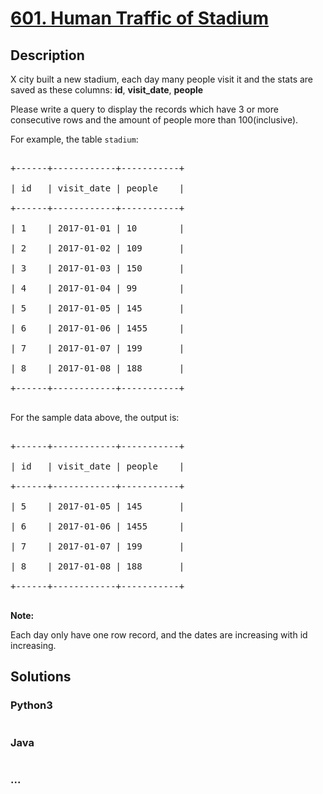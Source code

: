# [601. Human Traffic of Stadium](https://leetcode.com/problems/human-traffic-of-stadium)

## Description
<p>X city built a new stadium, each day many people visit it and the stats are saved as these columns: <b>id</b>, <strong>visit_</strong><b>date</b>, <b>people</b></p>



<p>Please write a query to display the records which have 3 or more consecutive rows and the amount of people more than 100(inclusive).</p>

For example, the table <code>stadium</code>:



<pre>

+------+------------+-----------+

| id   | visit_date | people    |

+------+------------+-----------+

| 1    | 2017-01-01 | 10        |

| 2    | 2017-01-02 | 109       |

| 3    | 2017-01-03 | 150       |

| 4    | 2017-01-04 | 99        |

| 5    | 2017-01-05 | 145       |

| 6    | 2017-01-06 | 1455      |

| 7    | 2017-01-07 | 199       |

| 8    | 2017-01-08 | 188       |

+------+------------+-----------+

</pre>



<p>For the sample data above, the output is:</p>



<pre>

+------+------------+-----------+

| id   | visit_date | people    |

+------+------------+-----------+

| 5    | 2017-01-05 | 145       |

| 6    | 2017-01-06 | 1455      |

| 7    | 2017-01-07 | 199       |

| 8    | 2017-01-08 | 188       |

+------+------------+-----------+

</pre>



<p><b>Note:</b><br />

Each day only have one row record, and the dates are increasing with id increasing.</p>




## Solutions


<!-- tabs:start -->

### **Python3**

```python

```

### **Java**

```java

```

### **...**
```

```

<!-- tabs:end -->